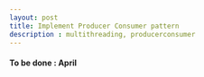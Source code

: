 ```yaml
---
layout: post
title: Implement Producer Consumer pattern
description : multithreading, producerconsumer
---
```


#### To be done : April
